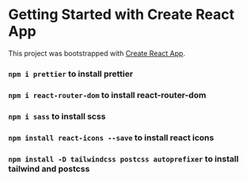 # Getting Started with Create React App

This project was bootstrapped with [Create React App](https://github.com/facebook/create-react-app).

### `npm i prettier` to install prettier

### `npm i react-router-dom` to install react-router-dom

### `npm i sass` to install scss

### `npm install react-icons --save` to install react icons

### `npm install -D tailwindcss postcss autoprefixer` to install tailwind and postcss